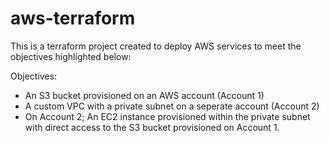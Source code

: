 # aws-terraform

This is a terraform project created to deploy AWS services to meet the objectives highlighted below:

Objectives:

* An S3 bucket provisioned on an AWS account (Account 1)
* A custom VPC with a private subnet on a seperate account (Account 2)
* On Account 2; An EC2 instance provisioned within the private subnet with direct access to the S3 bucket provisioned on Account 1.
